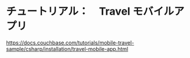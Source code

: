 # チュートリアル：　Travel モバイルアプリ 

https://docs.couchbase.com/tutorials/mobile-travel-sample/csharp/installation/travel-mobile-app.html
